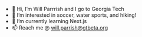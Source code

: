- 👋 Hi, I’m Will Parrrish and I go to Georgia Tech
- 👀 I’m interested in soccer, water sports, and hiking!
- 🌱 I’m currently learning Next.js
- 📫 Reach me @ will.parrish@gtbeta.org
